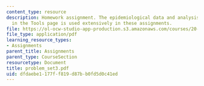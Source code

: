 ```yaml
---
content_type: resource
description: Homework assignment. The epidemiological data and analysis program found
  in the Tools page is used extensively in these assignments.
file: https://ol-ocw-studio-app-production.s3.amazonaws.com/courses/20-102-macroepidemiology-be-102-spring-2005/dfdaebe1177ff819d87bb0fd5d0c41ed_problem_set3.pdf
file_type: application/pdf
learning_resource_types:
- Assignments
parent_title: Assignments
parent_type: CourseSection
resourcetype: Document
title: problem_set3.pdf
uid: dfdaebe1-177f-f819-d87b-b0fd5d0c41ed
---
```

